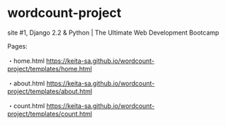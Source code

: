 # wordcount-project
site #1, Django 2.2 &amp; Python | The Ultimate Web Development Bootcamp

Pages: 

・home.html
https://keita-sa.github.io/wordcount-project/templates/home.html

・about.html
https://keita-sa.github.io/wordcount-project/templates/about.html

・count.html
https://keita-sa.github.io/wordcount-project/templates/count.html
